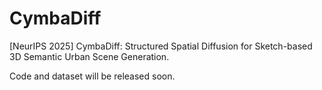 # CymbaDiff
[NeurIPS 2025] CymbaDiff: Structured Spatial Diffusion for Sketch-based 3D Semantic Urban Scene Generation.

Code and dataset will be released soon.
